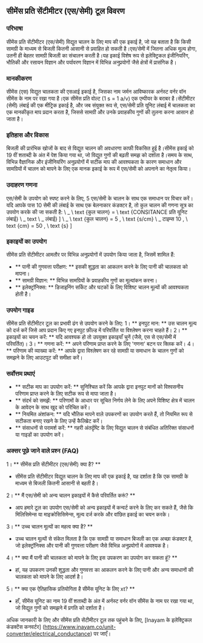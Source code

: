 ## सीमेंस प्रति सेंटीमीटर (एस/सेमी) टूल विवरण

### परिभाषा
सीमेंस प्रति सेंटीमीटर (एस/सेमी) विद्युत चालन के लिए माप की एक इकाई है, जो यह बताता है कि किसी सामग्री के माध्यम से बिजली कितनी आसानी से प्रवाहित हो सकती है।एस/सेमी में जितना अधिक मूल्य होगा, उतनी ही बेहतर सामग्री बिजली का संचालन करती है।यह इकाई विशेष रूप से इलेक्ट्रिकल इंजीनियरिंग, भौतिकी और रसायन विज्ञान और पर्यावरण विज्ञान में विभिन्न अनुप्रयोगों जैसे क्षेत्रों में प्रासंगिक है।

### मानकीकरण
सीमेंस (एस) विद्युत चालकता की एसआई इकाई है, जिसका नाम जर्मन आविष्कारक अर्नस्ट वर्नर वॉन सीमेंस के नाम पर रखा गया है।एक सीमेंस प्रति वोल्ट (1 s = 1 a/v) एक एम्पीयर के बराबर है।सेंटीमीटर (सेमी) लंबाई की एक मीट्रिक इकाई है, और जब संयुक्त रूप से, एस/सेमी प्रति यूनिट लंबाई में चालकता का एक मानकीकृत माप प्रदान करता है, जिससे सामग्री और उनके प्रवाहकीय गुणों की तुलना करना आसान हो जाता है।

### इतिहास और विकास
बिजली की प्रारंभिक खोजों के बाद से विद्युत चालन की अवधारणा काफी विकसित हुई है।सीमेंस इकाई को 19 वीं शताब्दी के अंत में पेश किया गया था, जो विद्युत गुणों की बढ़ती समझ को दर्शाता है।समय के साथ, विभिन्न वैज्ञानिक और इंजीनियरिंग अनुप्रयोगों में सटीक माप की आवश्यकता के कारण समाधान और सामग्रियों में चालन को मापने के लिए एक मानक इकाई के रूप में एस/सेमी को अपनाने का नेतृत्व किया।

### उदाहरण गणना
एस/सेमी के उपयोग को स्पष्ट करने के लिए, 5 एस/सेमी के चालन के साथ एक समाधान पर विचार करें।यदि आपके पास 10 सेमी की लंबाई के साथ एक बेलनाकार कंडक्टर है, तो कुल चालन की गणना सूत्र का उपयोग करके की जा सकती है:
\ _
\ text {कुल चालन} = \ text {CONSITANCE प्रति यूनिट लंबाई} \ _ text \ _ लंबाई}
\]
\ _
\ text {कुल चालन} = 5 \, \ text {s/cm} \ _ टाइम्स 10 \, \ text {cm} = 50 \, \ text {s}
\]

### इकाइयों का उपयोग
सीमेंस प्रति सेंटीमीटर आमतौर पर विभिन्न अनुप्रयोगों में उपयोग किया जाता है, जिसमें शामिल हैं:
- ** पानी की गुणवत्ता परीक्षण: ** इसकी शुद्धता का आकलन करने के लिए पानी की चालकता को मापना।
- ** सामग्री विज्ञान: ** विभिन्न सामग्रियों के प्रवाहकीय गुणों का मूल्यांकन करना।
- ** इलेक्ट्रॉनिक्स: ** डिजाइनिंग सर्किट और घटकों के लिए विशिष्ट चालन मूल्यों की आवश्यकता होती है।

### उपयोग गाइड
सीमेंस प्रति सेंटीमीटर टूल का प्रभावी ढंग से उपयोग करने के लिए:
1। ** इनपुट मान: ** उस चालन मूल्य को दर्ज करें जिसे आप प्रदान किए गए इनपुट फ़ील्ड में परिवर्तित या विश्लेषण करना चाहते हैं।
2। ** इकाइयों का चयन करें: ** यदि आवश्यक हो तो उपयुक्त इकाइयाँ चुनें (जैसे, एस से एस/सेमी में परिवर्तित)।
3। ** गणना करें: ** अपने परिणाम प्राप्त करने के लिए 'गणना' बटन पर क्लिक करें।
4। ** परिणाम की व्याख्या करें: ** आपके द्वारा विश्लेषण कर रहे सामग्री या समाधान के चालन गुणों को समझने के लिए आउटपुट की समीक्षा करें।

### सर्वोत्तम प्रथाएं
- ** सटीक माप का उपयोग करें: ** सुनिश्चित करें कि आपके द्वारा इनपुट मानों को विश्वसनीय परिणाम प्राप्त करने के लिए सटीक रूप से मापा जाता है।
- ** संदर्भ को समझें: ** परिणामों के आधार पर सूचित निर्णय लेने के लिए अपने विशिष्ट क्षेत्र में चालन के आवेदन के साथ खुद को परिचित करें।
- ** नियमित अंशांकन: ** यदि भौतिक मापने वाले उपकरणों का उपयोग करते हैं, तो नियमित रूप से सटीकता बनाए रखने के लिए उन्हें कैलिब्रेट करें।
- ** संसाधनों से परामर्श करें: ** गहरी अंतर्दृष्टि के लिए विद्युत चालन से संबंधित अतिरिक्त संसाधनों या गाइडों का उपयोग करें।

### अक्सर पूछे जाने वाले प्रश्न (FAQ)

1। ** सीमेंस प्रति सेंटीमीटर (एस/सेमी) क्या है? **
- सीमेंस प्रति सेंटीमीटर विद्युत चालन के लिए माप की एक इकाई है, यह दर्शाता है कि एक सामग्री के माध्यम से बिजली कितनी आसानी से बहती है।

2। ** मैं एस/सेमी को अन्य चालन इकाइयों में कैसे परिवर्तित करूं? **
- आप हमारे टूल का उपयोग एस/सेमी को अन्य इकाइयों में कन्वर्ट करने के लिए कर सकते हैं, जैसे कि मिलिसिमेन्स या माइक्रोसिसिमेन्स, मूल्य दर्ज करके और वांछित इकाई का चयन करके।

3। ** उच्च चालन मूल्यों का महत्व क्या है? **
- उच्च चालन मूल्यों से संकेत मिलता है कि एक सामग्री या समाधान बिजली का एक अच्छा कंडक्टर है, जो इलेक्ट्रॉनिक्स और पानी की गुणवत्ता परीक्षण जैसे विभिन्न अनुप्रयोगों में आवश्यक है।

4। ** क्या मैं पानी की चालकता को मापने के लिए इस उपकरण का उपयोग कर सकता हूं? **
- हां, यह उपकरण उनकी शुद्धता और गुणवत्ता का आकलन करने के लिए पानी और अन्य समाधानों की चालकता को मापने के लिए आदर्श है।

5। ** क्या एक ऐतिहासिक प्रतियोगिता है सीमेंस यूनिट के लिए xt? **
- हाँ, सीमेंस यूनिट का नाम 19 वीं शताब्दी के अंत में अर्नस्ट वर्नर वॉन सीमेंस के नाम पर रखा गया था, जो विद्युत गुणों को समझने में प्रगति को दर्शाता है।

अधिक जानकारी के लिए और सीमेंस प्रति सेंटीमीटर टूल तक पहुंचने के लिए, [Inayam के इलेक्ट्रिकल कंडक्टेंस कनवर्टर] (https://www.inayam.co/unit-converter/electrical_conductance) पर जाएँ।